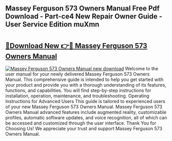 ## Massey Ferguson 573 Owners Manual Free Pdf Download - Part-ce4 New Repair Owner Guide - User Service Edition muXmn

# <h2><a href="http://bc87029.oget.top/?id=Massey+Ferguson+573+Owners+Manual">🔗Download New 👉🔴 Massey Ferguson 573 Owners Manual</a></h2>

[![Massey Ferguson 573 Owners Manual new download](https://i.imgur.com/5g1atiW.png)](http://bc87029.oget.top/?id=Massey+Ferguson+573+Owners+Manual)
Welcome to the user manual for your newly delivered Massey Ferguson 573 Owners Manual. This comprehensive guide is intended to help you get started with your product and provide you with a thorough understanding of its features, functions, and capabilities. You will find step-by-step instructions for installation, operation, maintenance, and troubleshooting. Operating Instructions for Advanced Users This guide is tailored to experienced users of your new Massey Ferguson 573 Owners Manual. Massey Ferguson 573 Owners Manual advanced features include augmented reality, customizable profiles, automatic software updates, and voice recognition, all of which can be accessed and customized through the user interface. Thank You for Choosing Us! We appreciate your trust and support Massey Ferguson 573 Owners Manual.
